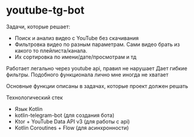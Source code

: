 # youtube-tg-bot

Задачи, которые решает:
- Поиск и анализ видео с YouTube без скачивания
- Фильтровка видео по разным параметрам. Сами видео брать из какого то плейлиста/канала.
- Их сортировка по имени/дате/просмотрам и тд

Работает легально через youtube api, правил не нарушает
Дает гибкие фильтры. Подобного функционала лично мне иногда не хватает

Основные функции описаны в задачах, которые проект должен решать

Технологический стек
- Язык Kotlin
- kotlin-telegram-bot (для создания бота)
- Ktor + YouTube Data API v3 (для работы с api)
- Kotlin Coroutines + Flow (для асинхронности)
